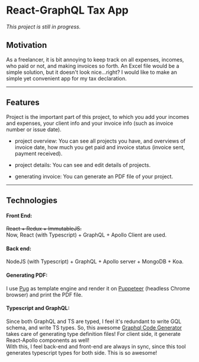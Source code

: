 # React-GraphQL Tax App

_This project is still in progress._

## Motivation

As a freelancer, it is bit annoying to keep track on all expenses, incomes, who paid or not, and making invoices so forth. An Excel file would be a simple solution, but it doesn't look nice...right? I would like to make an simple yet convenient app for my tax declaration.

---

## Features

Project is the important part of this project, to which you add your incomes and expenses, your client info and your invoice info (such as invoice number or issue date).

- project overview: You can see all projects you have, and overviews of invoice date, how much you get paid and invoice status (invoice sent, payment received).

- project details: You can see and edit details of projects.

- generating invoice: You can generate an PDF file of your project.

---

## Technologies

#### Front End:

~~React + Redux + ImmutableJS.~~  
Now, React (with Typescript) + GraphQL + Apollo Client are used.

#### Back end:

NodeJS (with Typescript) + GraphQL + Apollo server + MongoDB + Koa.

#### Generating PDF:

I use [Pug](https://github.com/pugjs/pug) as template engine and render it on [Puppeteer](https://github.com/GoogleChrome/puppeteer) (headless Chrome browser) and print the PDF file.

#### Typescript and GraphQL:

Since both GraphQL and TS are typed, I feel it's redundant to write GQL schema, and write TS types. So, this awesome [Graphql Code Generator](https://github.com/dotansimha/graphql-code-generator) takes care of generating type definition files! For client side, it generate React-Apollo components as well!  
With this, I feel back-end and front-end are always in sync, since this tool generates typescript types for both side. This is so awesome!
